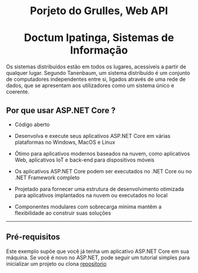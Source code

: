 # <h1 align="center"> Porjeto do Grulles, Web API </h1>

## <h1 align="center"> Doctum Ipatinga, Sistemas de Informação </h1>

Os sistemas distribuídos estão em todos os lugares, acessíveis a partir de qualquer lugar. Segundo Tanenbaum, um sistema distribuído é um conjunto de computadores independentes entre si, ligados através de uma rede de dados, que se apresentam aos utilizadores como um sistema único e coerente.

Por que usar ASP.NET Core ?
----
* Código aberto

* Desenvolva e execute seus aplicativos ASP.NET Core em várias plataformas no Windows, MacOS e Linux

* Ótimo para aplicativos modernos baseados na nuvem, como aplicativos Web, aplicativos IoT e back-end para dispositivos móveis

* Os aplicativos ASP.NET Core podem ser executados no .NET Core ou no .NET Framework completo

* Projetado para fornecer uma estrutura de desenvolvimento otimizada para aplicativos implantados na nuvem ou executados no local

* Componentes modulares com sobrecarga mínima mantêm a flexibilidade ao construir suas soluções

-------------------

Pré-requisitos
--------

Este exemplo supõe que você já tenha um aplicativo ASP.NET Core em sua máquina. Se você é novo no ASP.NET, pode seguir um tutorial simples para inicializar um projeto ou clona [repositorio](https://github.com/tiagotgv/GrulesWebAPI)
